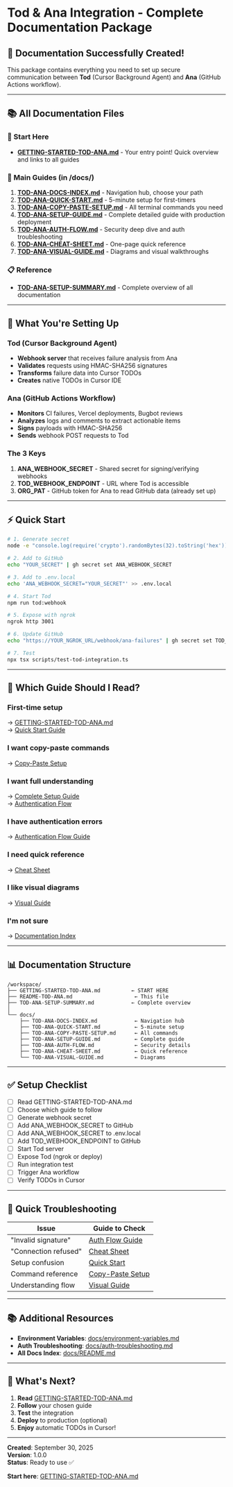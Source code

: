 # Tod & Ana Integration - Complete Documentation Package

## 🎉 Documentation Successfully Created!

This package contains everything you need to set up secure communication between **Tod** (Cursor Background Agent) and **Ana** (GitHub Actions workflow).

---

## 📚 All Documentation Files

### 🎯 Start Here
- **[GETTING-STARTED-TOD-ANA.md](./GETTING-STARTED-TOD-ANA.md)** - Your entry point! Quick overview and links to all guides

### 📖 Main Guides (in /docs/)
1. **[TOD-ANA-DOCS-INDEX.md](./docs/TOD-ANA-DOCS-INDEX.md)** - Navigation hub, choose your path
2. **[TOD-ANA-QUICK-START.md](./docs/TOD-ANA-QUICK-START.md)** - 5-minute setup for first-timers
3. **[TOD-ANA-COPY-PASTE-SETUP.md](./docs/TOD-ANA-COPY-PASTE-SETUP.md)** - All terminal commands you need
4. **[TOD-ANA-SETUP-GUIDE.md](./docs/TOD-ANA-SETUP-GUIDE.md)** - Complete detailed guide with production deployment
5. **[TOD-ANA-AUTH-FLOW.md](./docs/TOD-ANA-AUTH-FLOW.md)** - Security deep dive and auth troubleshooting
6. **[TOD-ANA-CHEAT-SHEET.md](./docs/TOD-ANA-CHEAT-SHEET.md)** - One-page quick reference
7. **[TOD-ANA-VISUAL-GUIDE.md](./docs/TOD-ANA-VISUAL-GUIDE.md)** - Diagrams and visual walkthroughs

### 📋 Reference
- **[TOD-ANA-SETUP-SUMMARY.md](./TOD-ANA-SETUP-SUMMARY.md)** - Complete overview of all documentation

---

## 🔑 What You're Setting Up

### Tod (Cursor Background Agent)
- **Webhook server** that receives failure analysis from Ana
- **Validates** requests using HMAC-SHA256 signatures
- **Transforms** failure data into Cursor TODOs
- **Creates** native TODOs in Cursor IDE

### Ana (GitHub Actions Workflow)
- **Monitors** CI failures, Vercel deployments, Bugbot reviews
- **Analyzes** logs and comments to extract actionable items
- **Signs** payloads with HMAC-SHA256
- **Sends** webhook POST requests to Tod

### The 3 Keys
1. **ANA_WEBHOOK_SECRET** - Shared secret for signing/verifying webhooks
2. **TOD_WEBHOOK_ENDPOINT** - URL where Tod is accessible
3. **ORG_PAT** - GitHub token for Ana to read GitHub data (already set up)

---

## ⚡ Quick Start

```bash
# 1. Generate secret
node -e "console.log(require('crypto').randomBytes(32).toString('hex'))"

# 2. Add to GitHub
echo "YOUR_SECRET" | gh secret set ANA_WEBHOOK_SECRET

# 3. Add to .env.local
echo 'ANA_WEBHOOK_SECRET="YOUR_SECRET"' >> .env.local

# 4. Start Tod
npm run tod:webhook

# 5. Expose with ngrok
ngrok http 3001

# 6. Update GitHub
echo "https://YOUR_NGROK_URL/webhook/ana-failures" | gh secret set TOD_WEBHOOK_ENDPOINT

# 7. Test
npx tsx scripts/test-tod-integration.ts
```

---

## 📖 Which Guide Should I Read?

### First-time setup
→ [GETTING-STARTED-TOD-ANA.md](./GETTING-STARTED-TOD-ANA.md)  
→ [Quick Start Guide](./docs/TOD-ANA-QUICK-START.md)

### I want copy-paste commands
→ [Copy-Paste Setup](./docs/TOD-ANA-COPY-PASTE-SETUP.md)

### I want full understanding
→ [Complete Setup Guide](./docs/TOD-ANA-SETUP-GUIDE.md)  
→ [Authentication Flow](./docs/TOD-ANA-AUTH-FLOW.md)

### I have authentication errors
→ [Authentication Flow Guide](./docs/TOD-ANA-AUTH-FLOW.md)

### I need quick reference
→ [Cheat Sheet](./docs/TOD-ANA-CHEAT-SHEET.md)

### I like visual diagrams
→ [Visual Guide](./docs/TOD-ANA-VISUAL-GUIDE.md)

### I'm not sure
→ [Documentation Index](./docs/TOD-ANA-DOCS-INDEX.md)

---

## 📊 Documentation Structure

```
/workspace/
├── GETTING-STARTED-TOD-ANA.md          ← START HERE
├── README-TOD-ANA.md                    ← This file
├── TOD-ANA-SETUP-SUMMARY.md            ← Complete overview
│
└── docs/
    ├── TOD-ANA-DOCS-INDEX.md            ← Navigation hub
    ├── TOD-ANA-QUICK-START.md           ← 5-minute setup
    ├── TOD-ANA-COPY-PASTE-SETUP.md      ← All commands
    ├── TOD-ANA-SETUP-GUIDE.md           ← Complete guide
    ├── TOD-ANA-AUTH-FLOW.md             ← Security details
    ├── TOD-ANA-CHEAT-SHEET.md           ← Quick reference
    └── TOD-ANA-VISUAL-GUIDE.md          ← Diagrams
```

---

## ✅ Setup Checklist

- [ ] Read GETTING-STARTED-TOD-ANA.md
- [ ] Choose which guide to follow
- [ ] Generate webhook secret
- [ ] Add ANA_WEBHOOK_SECRET to GitHub
- [ ] Add ANA_WEBHOOK_SECRET to .env.local
- [ ] Add TOD_WEBHOOK_ENDPOINT to GitHub
- [ ] Start Tod server
- [ ] Expose Tod (ngrok or deploy)
- [ ] Run integration test
- [ ] Trigger Ana workflow
- [ ] Verify TODOs in Cursor

---

## 🐛 Quick Troubleshooting

| Issue | Guide to Check |
|-------|----------------|
| "Invalid signature" | [Auth Flow Guide](./docs/TOD-ANA-AUTH-FLOW.md) |
| "Connection refused" | [Cheat Sheet](./docs/TOD-ANA-CHEAT-SHEET.md) |
| Setup confusion | [Quick Start](./docs/TOD-ANA-QUICK-START.md) |
| Command reference | [Copy-Paste Setup](./docs/TOD-ANA-COPY-PASTE-SETUP.md) |
| Understanding flow | [Visual Guide](./docs/TOD-ANA-VISUAL-GUIDE.md) |

---

## 📚 Additional Resources

- **Environment Variables**: [docs/environment-variables.md](./docs/environment-variables.md)
- **Auth Troubleshooting**: [docs/auth-troubleshooting.md](./docs/auth-troubleshooting.md)
- **All Docs Index**: [docs/README.md](./docs/README.md)

---

## 🎯 What's Next?

1. **Read** [GETTING-STARTED-TOD-ANA.md](./GETTING-STARTED-TOD-ANA.md)
2. **Follow** your chosen guide
3. **Test** the integration
4. **Deploy** to production (optional)
5. **Enjoy** automatic TODOs in Cursor!

---

**Created**: September 30, 2025  
**Version**: 1.0.0  
**Status**: Ready to use ✅

**Start here**: [GETTING-STARTED-TOD-ANA.md](./GETTING-STARTED-TOD-ANA.md)
